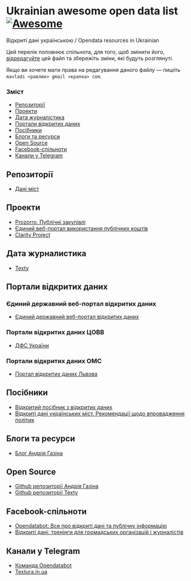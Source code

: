 
# Ukrainian awesome open data list  [![Awesome](https://cdn.rawgit.com/sindresorhus/awesome/d7305f38d29fed78fa85652e3a63e154dd8e8829/media/badge.svg)](https://github.com/sindresorhus/awesome)

Відкриті дані українською / Opendata resources in Ukrainian

Цей перелік поповнює спільнота, для того, щоб змінити його, [відредагуйте](https://github.com/ap-Codkelden/awesome-opendata-uk/edit/master/README.md) цей файл та збережіть зміни, які будуть розглянуті.

Якщо ви хочете мати права на редагування даного файлу — пишіть `mavladi <равлик> gmail <крапка> com`.

### Зміст

* [Репозиторії](#репозиторії)
* [Проекти](#проекти)
* [Дата журналістика](#дата-журналістика)
* [Портали відкритих даних](#портали-відкритих-даних)
* [Посібники](#посібники)
* [Блоги та ресурси](#блоги-та-ресурси)
* [Open Source](#open-source)
* [Facebook-спільноти](#facebook-спільноти)
* [Канали у Telegram](#канали-у-telegram)


## Репозиторії
* [Дані міст](https://data.danimist.org.ua/)

## Проекти

* [Prozorro. Публічні закупівлі](https://prozorro.gov.ua/)
* [Єдиний веб-портал використання публічних коштів](https://spending.gov.ua/)
* [Clarity Project](https://clarity-project.info/)

## Дата журналистика
* [Texty](http://texty.org.ua/)

## Портали відкритих даних

### Єдиний державний веб-портал відкритих даних
* [Єдиний державний веб-портал відкритих даних](https://data.gov.ua)

### Портали відкритих даних ЦОВВ
* [ДФС України](http://sfs.gov.ua/datasets.php)

### Портали відкритих даних ОМС
* [Портал відкритих даних Львова](http://opendata.city-adm.lviv.ua/)

## Посібники
* [Відкритий посібник з відкритих даних](http://socialdata.org.ua/manual/)
* [Відкриті дані українських міст. Рекомендації щодо впровадження політик](https://danimist.org.ua/opendata_advice.html)


## Блоги та ресурси
* [Блог Андрія Газіна](http://textura.in.ua/)

## Open Source
* [Github репозиторії Андрія Газіна](http://github.com/andriy-gazin)
* [Github репозиторії Texty](https://github.com/texty)

## Facebook-спільноти
* [Opendatabot: Все про відкриті дані та публічну інформацію](https://www.facebook.com/groups/198215887451921/)
* [Відкриті дані: тренінги для громадських організацій і журналістів](https://www.facebook.com/groups/OpenDataUA/)

## Канали у Telegram
* [Команда Opendatabot](https://t.me/opendataukraine)
* [Textura.in.ua](https://t.me/texturainua)
